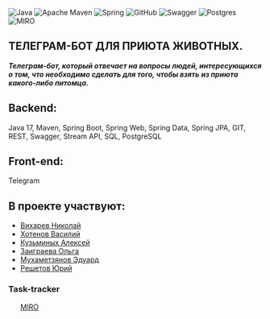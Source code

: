 ![Java](https://img.shields.io/badge/java-%23ED8B00.svg?style=for-the-badge&logo=java&logoColor=white)
![Apache Maven](https://img.shields.io/badge/Apache%20Maven-C71A36?style=for-the-badge&logo=Apache%20Maven&logoColor=white)
![Spring](https://img.shields.io/badge/spring-%236DB33F.svg?style=for-the-badge&logo=spring&logoColor=white)
![GitHub](https://img.shields.io/badge/github-%23121011.svg?style=for-the-badge&logo=github&logoColor=white)
![Swagger](https://img.shields.io/badge/-Swagger-%23Clojure?style=for-the-badge&logo=swagger&logoColor=white)
![Postgres](https://img.shields.io/badge/postgres-%23316192.svg?style=for-the-badge&logo=postgresql&logoColor=white)
![MIRO](https://embed-ssl.wistia.com/deliveries/af4c6e3053c5a7ac2ad37c434af02aa9.webp?wistia-9q27hlstol-1-9q27hlstol-video-thumbnail=1&image_crop_resized=95x27)

<h2>ТЕЛЕГРАМ-БОТ ДЛЯ ПРИЮТА ЖИВОТНЫХ.</h2>

***Телеграм-бот, который отвечает на вопросы людей,
интересующихся о том, что необходимо сделать для
того, чтобы взять из приюта какого-либо питомца.***

<h2>Backend:</h2>
Java 17,
Maven,
Spring Boot,
Spring Web,
Spring Data,
Spring JPA,
GIT,
REST,
Swagger,
Stream API,
SQL,
PostgreSQL

<h2>Front-end:</h2>
Telegram
<h2>В проекте участвуют:</h2>
<ul>
<li><a href="https://github.com/ViharevN">Вихарев Николай</a></li>
<li><a href="https://github.com/VasiliyKhotenov13">Хотенов Василий</a></li>
<li><a href="https://github.com/Al3x3y86">Кузьминых Алексей</a></li>
<li><a href="https://github.com/olgazaigraewa">Заиграева Ольга</a></li>
<li><a href="https://github.com/Edward-Kazan-Skypro">Мухаметзянов Эдуард</a></li>
<li><a href="https://github.com/yura178500">Решетов Юрий</a></li>
</ul>
<h3>Task-tracker</h3>
<ul><a href="https://miro.com/app/board/uXjVPnO21qQ=/">MIRO</a></ul>